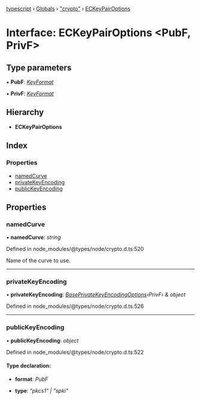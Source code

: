 [typescript](../README.md) › [Globals](../globals.md) › ["crypto"](../modules/_crypto_.md) › [ECKeyPairOptions](_crypto_.eckeypairoptions.md)

# Interface: ECKeyPairOptions <**PubF, PrivF**>

## Type parameters

▪ **PubF**: *[KeyFormat](../modules/_crypto_.md#keyformat)*

▪ **PrivF**: *[KeyFormat](../modules/_crypto_.md#keyformat)*

## Hierarchy

* **ECKeyPairOptions**

## Index

### Properties

* [namedCurve](_crypto_.eckeypairoptions.md#namedcurve)
* [privateKeyEncoding](_crypto_.eckeypairoptions.md#privatekeyencoding)
* [publicKeyEncoding](_crypto_.eckeypairoptions.md#publickeyencoding)

## Properties

###  namedCurve

• **namedCurve**: *string*

Defined in node_modules/@types/node/crypto.d.ts:520

Name of the curve to use.

___

###  privateKeyEncoding

• **privateKeyEncoding**: *[BasePrivateKeyEncodingOptions](_crypto_.baseprivatekeyencodingoptions.md)‹PrivF› & object*

Defined in node_modules/@types/node/crypto.d.ts:526

___

###  publicKeyEncoding

• **publicKeyEncoding**: *object*

Defined in node_modules/@types/node/crypto.d.ts:522

#### Type declaration:

* **format**: *PubF*

* **type**: *"pkcs1" | "spki"*
